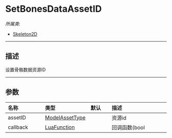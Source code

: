 # SetBonesDataAssetID

*所属类*:
* [Skeleton2D](/Api/Classes/Other/Skeleton2D.md)
------------------------------------------------------------------------------------------
## 描述

设置骨骼数据资源ID

------------------------------------------------------------------------------------------
## 参数

|<div style="width:100px">名称</div>|<div style="width:100px">类型</div>|<div style="width:50px">默认</div>|<div style="width:350px">描述</div>|
|:---|:---|:---|:---|
|assetID|[ModelAssetType](/Api/DataType/ModelAssetType.md)||资源id|
|callback|[LuaFunction](/Api/Enums/LuaFunction.md)||回调函数(bool|
